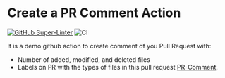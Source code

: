# Create a PR Comment Action

[![GitHub Super-Linter](https://github.com/actions/javascript-action/actions/workflows/linter.yml/badge.svg)](https://github.com/super-linter/super-linter)
![CI](https://github.com/actions/javascript-action/actions/workflows/ci.yml/badge.svg)

It is a demo github action to create comment of you Pull Request with:
- Number of added, modified, and deleted files
- Labels on PR with the types of files in this pull request
[PR-Comment](https://github.com/mohamedhani/pr-comment).
